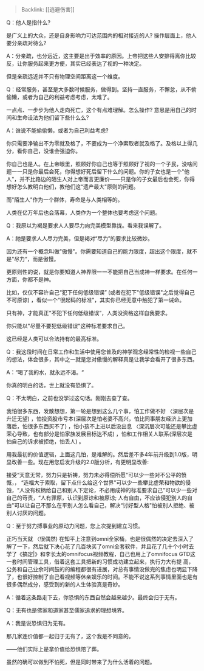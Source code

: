 > Backlink: [[逃避伤害]]

Q：他人是指什么?

是广义上的大众，还是自身影响力可达范围内的相对接近的人? 操作层面上，他人要分亲疏对待么?

A：分亲疏，也分远近，这主要是出于效率的原因。上帝把这些人安排得离你比较反，让你服务起来更方便，其实已经表达了视的一种决定。

但是亲疏远近并不只有物理空间距离这一个维度。

Q：经常服务，甚至是大多数时候服务，做得到。坚持一直服务，不懈怠，从不偷偷懒，或者为自己的利益考虑考虑，太难了。

一点点、一步步为他人走向死亡，这个有点难理解。怎么操作? 意思是用自己的时间和生命设法为他们留下些什么么?

A：谁说不能偷偷懒，或者为自己利益考虑?

你只需要净输出不为零就及格了，不要成为一个净索取者就及格了。及格以上得几分，看你自己，没谁会强迫你。

你自己也是人。在上帝眼里，照顾好你自己也等于照顾好了视的一个子民，没啥问题一一只是你最后会死，你得想好死后留下什么的问题。你的子女也是一个"他人"，并不比路边的陌生人对上帝而言更廉价——只是你的子女最后也会死，你得想好怎么教明白他们，教他们这“遗产最大"原则的问题。

而"陌生人"作为一个群体，寿命是与人类相等的。

人类在亿万年后也会落幕，人类作为一个整体也要考虑这个问题。

Q：我原以为褐是要求人人要尽力向完美模型靠拢。看来我误解了。

A：祂是要求人人尽力完美，但是褐对“尽力”的要求比较微妙。

因为还有一个概念叫做"傲慢"。你需要知道自己的能力限度，超出这个限度，就不是"尽力“，而是傲慢。

更原则性的说，就是你要知道人神界限一一不能把自己当成神一样要求。在任何一方面，你都不是神。

比如，仅仅不容许自己“犯下任何低级错误” (或者在犯下"低级错误"之后觉得自己不可原谅) ，看似一个“很起码的标准"，其实你已经无意中触犯了第一诫命。

只有神，才能真正"不犯下任何低级错误”，人类没资格这样自我要求。

你只能以"尽量不要犯低级错误"这种标准要求自己。   

这已经是人类可以合法持有的最高标准。

Q：我这段时间在日常工作和生活中使用您普及的神学观念经常性的检视一些自己的想法，体会很多，其中之一就是您对傲慢的解释真是让我学会看开了很多东西。

A：“喝了我的水，就永远不渴。“

你真的明白的话，世上就没有恐惧了。

Q：不太明白，之前也没学过这句话。刚刚去查了查。

我怕很多东西，发散想想，第一轮是想到这么几个事，怕工作做不好 〈深层次是升迁无望) ，怕投资股市亏本(深层次是怕老婆不高兴，怕比同事朋友经济上更加落后，怕很多东西买不了) ，怕小孩不上进以后没出息 〈深沉层次可能还是攀比虚荣心导致，也有部分是怕家族发展目标达不成) ，怕和工作相关人联系(深层次是怕自己的诉求被拒绝，怕丢人) 。

用我最初的价值逻辑，上面这几怕，是难解的。然后差不多4年前升级到1.0版，明显改善一些。现在用您启发升级的2.0版分析，有更明显改善:

接受“天意无常，努力只是祈祷，努力未必得偿所愿"可以少一些对不公平的愤慨，， “造福大于索取，留下点什么给这个世界"可以少一些攀比虚荣和物欲的侵蚀，“人没有权柄给自己和别人下定论，不必用成神的标准要求自己"可以少一些对自己的苛责，“人有罪原，认识到原谅和被原谅; 人有自由，不应该侵犯别人的自由"可以让自己不那么在平别人怎么看自己，解决“讨好型人格"怕被别人拒绝、被别人讨厌的问题。

Q：至于努力搏事业的原动力问题，您上次提到建立习惯。

正巧当天就 〈很偶然) 在知平上注意到omni全家桶，也是很偶然的决定去深入了解了一下，然后就下决心花了几百块买了omni全套软件，并且花了几十个小时去学了《搞定|》和李长太的omnifocus视频教程，自己也用上了omnifocus GTD这一套时间管理工具，借着这套工具把新的习惯成功建立起来，执行力大有提
高，公务和自己业余时间鼓的的编程都很有进展，对总有事情没做完的焦虑也明显下降了，也很好控制了自己看视频等休亲娱乐的时间。不能不说这系列事情里面也是有很多偶然成分，感受到的新的人生体验真是奇妙。

A：循着这条路走下去，你恐惧的东西自然会越来越少。最终会归于无有。

Q：无有也是佛家和道家甚至儒家追求的理想境界。

A：我是说恐惧归为无有。

那几家连价值都一起归于无有了，这个我是不同意的。

——他们实际上是拿价值给恐惧陪了葬。

虽然的确可以做到不怕死，但是同时带来了为什么活着的问题。
